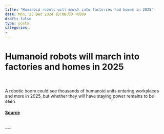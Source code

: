 ```yaml
---
title: "Humanoid robots will march into factories and homes in 2025"
date: Mon, 23 Dec 2024 18:00:00 +0000
draft: false
type: posts
categories: 
- 
---
```

# Humanoid robots will march into factories and homes in 2025

<br/>

<br/>
A robotic boom could see thousands of humanoid units entering workplaces and more in 2025, but whether they will have staying power remains to be seen

#### [Source](https://www.newscientist.com/article/mg26435232-600-humanoid-robots-will-march-into-factories-and-homes-in-2025/?utm_campaign=RSS%7CNSNS&utm_source=NSNS&utm_medium=RSS&utm_content=technology)

<br/>
---
